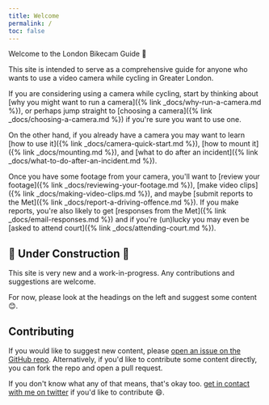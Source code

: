 ```yaml
---
title: Welcome
permalink: /
toc: false
---
```


Welcome to the London Bikecam Guide :wave:

This site is intended to serve as a comprehensive guide for anyone who wants to use a video camera while cycling in Greater London.

If you are considering using a camera while cycling, start by thinking about [why you might want to run a camera]({% link _docs/why-run-a-camera.md %}), or perhaps jump straight to [choosing a camera]({% link _docs/choosing-a-camera.md %}) if you're sure you want to use one.

On the other hand, if you already have a camera you may want to learn [how to use it]({% link _docs/camera-quick-start.md %}), [how to mount it]({% link _docs/mounting.md %}), and [what to do after an incident]({% link _docs/what-to-do-after-an-incident.md %}).

Once you have some footage from your camera, you'll want to [review your footage]({% link _docs/reviewing-your-footage.md %}), [make video clips]({% link _docs/making-video-clips.md %}), and maybe [submit reports to the Met]({% link _docs/report-a-driving-offence.md %}).
If you make reports, you're also likely to get [responses from the Met]({% link _docs/email-responses.md %}) and if you're (un)lucky you may even be [asked to attend court]({% link _docs/attending-court.md %}).

## 🚧 Under Construction 🚧

This site is very new and a work-in-progress. Any contributions and suggestions are welcome.

For now, please look at the headings on the left and suggest some content :blush:.

## Contributing

If you would like to suggest new content, please [open an issue on the GitHub repo](https://github.com/sigwinch28/bikecam/issues/new).
Alternatively, if you'd like to contribute some content directly, you can fork the repo and open a pull request.

If you don't know what any of that means, that's okay too.
[get in contact with me on twitter](https://twitter.com/intent/tweet?text=%40sigwinch28) if you'd like to contribute :smile:.